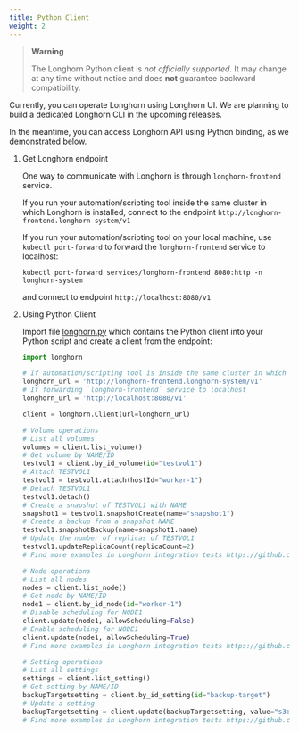 ```yaml
---
title: Python Client
weight: 2
---
```


> **Warning**
>
> The Longhorn Python client is *not officially supported*. It may change at any time without notice and does **not** guarantee backward compatibility.

Currently, you can operate Longhorn using Longhorn UI.
We are planning to build a dedicated Longhorn CLI in the upcoming releases.

In the meantime, you can access Longhorn API using Python binding, as we demonstrated below.

1. Get Longhorn endpoint

   One way to communicate with Longhorn is through `longhorn-frontend` service.

   If you run your automation/scripting tool inside the same cluster in which Longhorn is installed, connect to the endpoint `http://longhorn-frontend.longhorn-system/v1`


   If you run your automation/scripting tool on your local machine,
   use `kubectl port-forward` to forward the `longhorn-frontend` service to localhost:
   ```
   kubectl port-forward services/longhorn-frontend 8080:http -n longhorn-system
   ```
   and connect to endpoint `http://localhost:8080/v1`

2. Using Python Client

    Import file [longhorn.py](https://github.com/longhorn/longhorn-tests/blob/master/manager/integration/tests/longhorn.py) which contains the Python client into your Python script and create a client from the endpoint:
    ```python
    import longhorn

    # If automation/scripting tool is inside the same cluster in which Longhorn is installed
    longhorn_url = 'http://longhorn-frontend.longhorn-system/v1'
    # If forwarding `longhorn-frontend` service to localhost
    longhorn_url = 'http://localhost:8080/v1'

    client = longhorn.Client(url=longhorn_url)

    # Volume operations
    # List all volumes
    volumes = client.list_volume()
    # Get volume by NAME/ID
    testvol1 = client.by_id_volume(id="testvol1")
    # Attach TESTVOL1
    testvol1 = testvol1.attach(hostId="worker-1")
    # Detach TESTVOL1
    testvol1.detach()
    # Create a snapshot of TESTVOL1 with NAME
    snapshot1 = testvol1.snapshotCreate(name="snapshot1")
    # Create a backup from a snapshot NAME
    testvol1.snapshotBackup(name=snapshot1.name)
    # Update the number of replicas of TESTVOL1
    testvol1.updateReplicaCount(replicaCount=2)
    # Find more examples in Longhorn integration tests https://github.com/longhorn/longhorn-tests/tree/master/manager/integration/tests

    # Node operations
    # List all nodes
    nodes = client.list_node()
    # Get node by NAME/ID
    node1 = client.by_id_node(id="worker-1")
    # Disable scheduling for NODE1
    client.update(node1, allowScheduling=False)
    # Enable scheduling for NODE1
    client.update(node1, allowScheduling=True)
    # Find more examples in Longhorn integration tests https://github.com/longhorn/longhorn-tests/tree/master/manager/integration/tests

    # Setting operations
    # List all settings
    settings = client.list_setting()
    # Get setting by NAME/ID
    backupTargetsetting = client.by_id_setting(id="backup-target")
    # Update a setting
    backupTargetsetting = client.update(backupTargetsetting, value="s3://backupbucket@us-east-1/")
    # Find more examples in Longhorn integration tests https://github.com/longhorn/longhorn-tests/tree/master/manager/integration/tests
    ```

